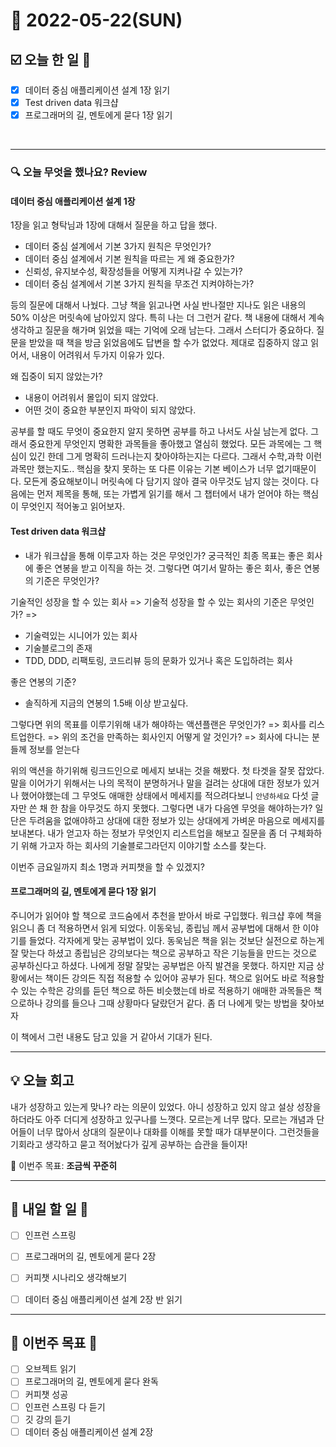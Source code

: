 # 📆 2022-05-22(SUN)
## ☑️ 오늘 한 일 📑
- [x] 데이터 중심 애플리케이션 설계 1장 읽기
- [x] Test driven data 워크샵
- [x] 프로그래머의 길, 멘토에게 묻다 1장 읽기  

<br>

***

### 🔍️ 오늘 무엇을 했나요? Review
#### 데이터 중심 애플리케이션 설계 1장 
1장을 읽고 형탁님과 1장에 대해서 질문을 하고 답을 했다.
- 데이터 중심 설계에서 기본 3가지 원칙은 무엇인가?
- 데이터 중심 설계에서 기본 원칙을 따르는 게 왜 중요한가?
- 신뢰성, 유지보수성, 확장성들을 어떻게 지켜나갈 수 있는가? 
- 데이터 중심 설계에서 기본 3가지 원칙을 무조건 지켜야하는가? 

등의 질문에 대해서 나눴다. 그냥 책을 읽고나면 사실 반나절만 지나도 읽은 내용의 50% 이상은 머릿속에 남아있지 않다. 
특히 나는 더 그런거 같다. 책 내용에 대해서 계속 생각하고 질문을 해가며 읽었을 때는 기억에 오래 남는다. 그래서 스터디가 중요하다. 
질문을 받았을 때 책을 방금 읽었음에도 답변을 할 수가 없었다. 제대로 집중하지 않고 읽어서, 내용이 어려워서 두가지 이유가 있다. 

왜 집중이 되지 않았는가? 
- 내용이 어려워서 몰입이 되지 않았다.
- 어떤 것이 중요한 부분인지 파악이 되지 않았다. 

공부를 할 때도 무엇이 중요한지 알지 못하면 공부를 하고 나서도 사실 남는게 없다. 그래서 중요한게 무엇인지 명확한 과목들을 좋아했고 열심히 했었다. 
모든 과목에는 그 핵심이 있긴 한데 그게 명확히 드러나는지 찾아야하는지는 다르다. 그래서 수학,과학 이런 과목만 했는지도.. 
핵심을 찾지 못하는 또 다른 이유는 기본 베이스가 너무 없기때문이다. 모든게 중요해보이니 머릿속에 다 담기지 않아 결국 아무것도 남지 않는 것이다. 
다음에는 먼저 제목을 통해, 또는 가볍게 읽기를 해서 그 챕터에서 내가 얻어야 하는 핵심이 무엇인지 적어놓고 읽어보자.


#### Test driven data 워크샵 

- 내가 워크샵을 통해 이루고자 하는 것은 무엇인가? 
궁극적인 최종 목표는 좋은 회사에 좋은 연봉을 받고 이직을 하는 것.
그렇다면 여기서 말하는 좋은 회사, 좋은 연봉의 기준은 무엇인가? 

기술적인 성장을 할 수 있는 회사 
=> 
기술적 성장을 할 수 있는 회사의 기준은 무엇인가?
=> 
- 기술력있는 시니어가 있는 회사
- 기술블로그의 존재 
- TDD, DDD, 리팩토링, 코드리뷰 등의 문화가 있거나 혹은 도입하려는 회사 

좋은 연봉의 기준?
- 솔직하게 지금의 연봉의 1.5배 이상 받고싶다. 

그렇다면 위의 목표를 이루기위해 내가 해야하는 액션플랜은 무엇인가? 
=> 회사를 리스트업한다. 
=> 위의 조건을 만족하는 회사인지 어떻게 알 것인가? 
=> 회사에 다니는 분들께 정보를 얻는다 

위의 액션을 하기위해 링크드인으로 메세지 보내는 것을 해봤다. 첫 타겟을 잘못 잡았다. 
말을 이어가기 위해서는 나의 목적이 분명하거나 말을 걸려는 상대에 대한 정보가 있거나 했어야했는데
그 무엇도 애매한 상태에서 메세지를 적으려다보니 `안녕하세요` 다섯 글자만 쓴 채 한 참을 아무것도 하지 못했다. 
그렇다면 내가 다음엔 무엇을 해야하는가? 일단은 두려움을 없애야하고 상대에 대한 정보가 있는 상대에게 가벼운 마음으로 메세지를 보내본다.
내가 얻고자 하는 정보가 무엇인지 리스트업을 해보고 질문을 좀 더 구체화하기 위해 가고자 하는 회사의 기술블로그라던지 
이야기할 소스를 찾는다. 

이번주 금요일까지 최소 1명과 커피챗을 할 수 있겠지?

#### 프로그래머의 길, 멘토에게 묻다 1장 읽기  

주니어가 읽어야 할 책으로 코드숨에서 추천을 받아서 바로 구입했다. 워크샵 후에 책을 읽으니 좀 더 적용하면서 읽게 되었다. 
이동욱님, 종립님 께서 공부법에 대해서 한 이야기를 들었다. 각자에게 맞는 공부법이 있다. 동욱님은 책을 읽는 것보단 실전으로 하는게 잘 맞는다 하셨고
종립님은 강의보다는 책으로 공부하고 작은 기능들을 만드는 것으로 공부하신다고 하셨다. 나에게 정말 잘맞는 공부법은 아직 발견을 못했다. 
하지만 지금 상황에서는 책이든 강의든 직접 적용할 수 있어야 공부가 된다. 책으로 읽어도 바로 적용할 수 있는 수학은 강의를 듣던 책으로 하든 비슷했는데 
바로 적용하기 애매한 과목들은 책으로하나 강의를 들으나 그때 상황마다 달랐던거 같다. 좀 더 나에게 맞는 방법을 찾아보자

이 책에서 그런 내용도 담고 있을 거 같아서 기대가 된다. 

***

## 💡 오늘 회고

내가 성장하고 있는게 맞나? 라는 의문이 있었다. 아니 성장하고 있지 않고 설상 성장을 하더라도 아주 더디게 성장하고 있구나를 느꼇다. 
모르는게 너무 많다. 모르는 개념과 단어들이 너무 많아서 상대의 질문이나 대화를 이해를 못할 때가 대부분이다. 
그런것들을 기회라고 생각하고 묻고 적어놨다가 깊게 공부하는 습관을 들이자! 

🎯 이번주 목표: **조금씩 꾸준히**

***

## 🎯 내일 할 일 🎯
- [ ] 인프런 스프링
- [ ] 프로그래머의 길, 멘토에게 묻다 2장
- [ ] 커피챗 시나리오 생각해보기
- [ ] 데이터 중심 애플리케이션 설계 2장 반 읽기


***

## 🏁 이번주 목표 🏁
- [ ] 오브젝트 읽기
- [ ] 프로그래머의 길, 멘토에게 묻다 완독
- [ ] 커피챗 성공
- [ ] 인프런 스프링 다 듣기
- [ ] 깃 강의 듣기
- [ ] 데이터 중심 애플리케이션 설계 2장 
